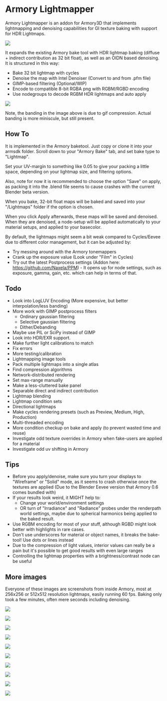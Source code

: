 # Armory Lightmapper
Armory Lightmapper is an addon for Armory3D that implements lightmapping and denoising capabilities for GI texture baking with support for HDR Lightmaps.

![](img/Lightmap1.png)

It expands the existing Armory bake tool with HDR lightmap baking (diffuse + indirect contribution as 32 bit float), as well as an OIDN based denoising. It is structured in this way:

- Bake 32 bit lightmap with cycles
- Denoise the map with Intel Denoiser (Convert to and from .pfm file)
- GIMP-based filtering (Optional/WIP)
- Encode to compatible 8-bit RGBA png with RGBM/RGBD encoding
- Use nodegroups to decode RGBM HDR lightmaps and auto apply

![](img/Lightmap2.gif)

Note, the banding in the image above is due to gif compression. Actual banding is more miniscule, but still present.

## How To
It is implemented in the Armory baketool. Just copy or clone it into your armsdk folder. Scroll down to your "Armory Bake" tab, and set bake type to "Lightmap".

Set your UV-margin to something like 0.05 to give your packing a little space, depending on your lightmap size, and filtering options.

Also, note for now it is recommended to choose the option "Save" on apply, as packing it into the .blend file seems to cause crashes with the current Blender beta version.

When you bake, 32-bit float maps will be baked and saved into your "/Lightmaps" folder if the option is chosen.

When you click Apply afterwards, these maps will be saved and denoised. When they are denoised, a node-setup will be applied automatically to your material setups, and applied to your basecolor.

By default, the lightmaps might seem a bit weak compared to Cycles/Eevee due to different color management, but it can be adjusted by:
- Try messing around with the Armory tonemappers
- Crank up the exposure value (Look under "Film" in Cycles)
- Try out the latest Postprocess settings (Addon here: https://github.com/Naxela/PPM) - It opens up for node settings, such as exposure, gamma, gain, etc. which can help in terms of that.

## Todo
- Look into LogLUV Encoding (More expensive, but better interpolation/less banding)
- More work with GIMP postprocess filters
	- Ordinary gaussian filtering
	- Selective gaussian filtering
	- Dither/Debanding
- Maybe use PIL or SciPy instead of GIMP
- Look into HDR/EXR support.
- Make further light calibrations to match
- Fix errors
- More testing/calibration
- Lightmapping image tools
- Pack multiple lightmaps into a single atlas
- Find compression algorithms
- Network-distributed rendering
- Set max-range manually
- Make a less-cluttered bake panel
- Separable direct and indirect contribution
- Lightmap blending
- Lightmap condition sets
- Directional lightmaps
- Make cycles rendering presets (such as Preview, Medium, High, Production)
- Multi-threaded encoding
- More condition checkup on bake and apply (to prevent wasted time and reuse)
- Investigate odd texture overrides in Armory when fake-users are applied for a material
- Investigate odd uv shifting in Armory

## Tips

- Before you apply/denoise, make sure you turn your displays to "Wireframe" or "Solid" mode, as it seems to crash otherwise once the textures are applied (Due to the Blender Eevee version that Armory 0.6 comes bundled with)
- If your results look weird, it MIGHT help to:
	- Change your world/environment settings
	- OR turn of "Irradiance" and "Radiance" probes under the renderpath world settings, maybe due to spherical harmonics being applied to the baked result.
- Use RGBM encoding for most of your stuff, although RGBD might look better with highlights in rare cases.
- Don't use underscores for material or object names, it breaks the bake-tool! Use dots or lines instead
- Due to the compression of light values, interior values can really be a pain but it's possible to get good results with even large ranges
- Controlling the lightmap properties with a brightness/contrast node can be useful

## More images

Everyone of these images are screenshots from inside Armory, most at 256x256 or 512x512 resolution lightmaps, easily running 60 fps. Baking only took a few minutes, often mere seconds including denoising.

![](img/Lightmap3.jpg)

![](img/Lightmap4.jpg)

![](img/Lightmap5.jpg)

![](img/Lightmap6.jpg)

![](img/Lightmap7.jpg)

![](img/Lightmap8.jpg)

![](img/Lightmap9.jpg)

![](img/Lightmap10.jpg)

![](img/Lightmap11.gif)

![](img/Lightmap12.gif)
